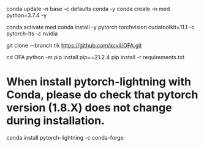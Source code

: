conda update -n base -c defaults conda -y
conda create -n med python=3.7.4 -y

conda activate med
conda install -y pytorch torchvision cudatoolkit=11.1 -c pytorch-lts -c nvidia

git clone --branch tik https://github.com/xcvil/OFA.git

cd OFA
python -m pip install pip==21.2.4
pip install -r requirements.txt

# When install pytorch-lightning with Conda, please do check that pytorch version (1.8.X) does not change during installation.
conda install pytorch-lightning -c conda-forge